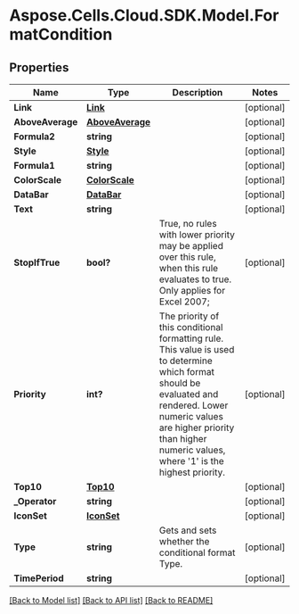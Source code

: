 # Aspose.Cells.Cloud.SDK.Model.FormatCondition
## Properties

Name | Type | Description | Notes
------------ | ------------- | ------------- | -------------
**Link** | [**Link**](Link.md) |  | [optional] 
**AboveAverage** | [**AboveAverage**](AboveAverage.md) |  | [optional] 
**Formula2** | **string** |  | [optional] 
**Style** | [**Style**](Style.md) |  | [optional] 
**Formula1** | **string** |  | [optional] 
**ColorScale** | [**ColorScale**](ColorScale.md) |  | [optional] 
**DataBar** | [**DataBar**](DataBar.md) |  | [optional] 
**Text** | **string** |  | [optional] 
**StopIfTrue** | **bool?** | True, no rules with lower priority may be applied over this rule, when this     rule evaluates to true.  Only applies for Excel 2007; | [optional] 
**Priority** | **int?** | The priority of this conditional formatting rule. This value is used to determine     which format should be evaluated and rendered. Lower numeric values are higher     priority than higher numeric values, where &#39;1&#39; is the highest priority. | [optional] 
**Top10** | [**Top10**](Top10.md) |  | [optional] 
**_Operator** | **string** |  | [optional] 
**IconSet** | [**IconSet**](IconSet.md) |  | [optional] 
**Type** | **string** | Gets and sets whether the conditional format Type.              | [optional] 
**TimePeriod** | **string** |  | [optional] 

[[Back to Model list]](../README.md#documentation-for-models) [[Back to API list]](../README.md#documentation-for-api-endpoints) [[Back to README]](../README.md)

